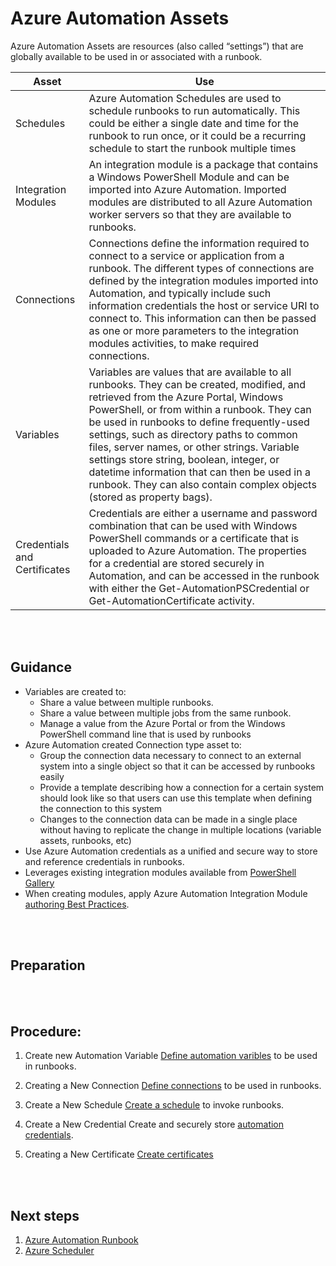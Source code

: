 # Azure Automation Assets


Azure Automation Assets are resources (also called “settings”) that are globally available to be used in or associated with a runbook.


|**Asset**  | **Use**|
| -------------| -------------|
|Schedules |Azure Automation Schedules are used to schedule runbooks to run automatically.  This could be either a single date and time for the runbook to run once, or it could be a recurring schedule to start the runbook multiple times |
|Integration Modules |An integration module is a package that contains a Windows PowerShell Module and can be imported into Azure Automation.  Imported modules are distributed to all Azure Automation worker servers so that they are available to runbooks. |
|Connections |Connections define the information required to connect to a service or application from a runbook.  The different types of connections  are defined by the integration modules imported into Automation, and typically include such information credentials the host or service URI to connect to.  This information can then be passed as one or more parameters to the integration modules activities, to make required connections. |
|Variables |Variables are values that are available to all runbooks.  They can be created, modified, and retrieved from the Azure Portal, Windows PowerShell,  or from within a runbook.  They can be used in runbooks to define frequently-used settings, such as directory paths to common files, server names, or other strings.  Variable settings store string, boolean, integer, or datetime information that can then be used in a runbook. They can also contain complex objects (stored as property bags). |
|Credentials and Certificates |Credentials are either a username and password combination that can be used with Windows PowerShell commands or a certificate that is uploaded to Azure Automation. The properties for a credential are stored securely in Automation, and can be accessed in the runbook with either the Get-AutomationPSCredential or Get-AutomationCertificate activity. |
<br />
<br />

## Guidance
- Variables are created to:
  - Share a value between multiple runbooks.
  - Share a value between multiple jobs from the same runbook.
  - Manage a value from the Azure Portal or from the Windows PowerShell command line that is used by runbooks
- Azure Automation created Connection type asset to:
  - Group the connection data necessary to connect to an external system into a single object so that it can be accessed by runbooks easily
  - Provide a template describing how a connection for a certain system should look like so that users can use this template when defining the connection to this system
  - Changes to the connection data can be made in a single place without having to replicate the change in multiple locations (variable assets, runbooks, etc)
- Use Azure Automation credentials as a unified and secure way to store and reference credentials in runbooks.
- Leverages existing integration modules available from [PowerShell Gallery](https://docs.microsoft.com/en-us/azure/automation/automation-runbook-gallery#modules-in-powershell-gallery)
- When creating modules, apply Azure Automation Integration Module [authoring Best Practices](https://docs.microsoft.com/en-us/azure/automation/automation-integration-modules#authoring-best-practices).
<br />
<br />

## Preparation
<br />
<br />

## Procedure:

1. Create new Automation Variable
[Define automation varibles](https://docs.microsoft.com/en-us/azure/automation/automation-variables#creating-a-new-automation-variable) to be used in runbooks.

2. Creating a New Connection
[Define connections](https://docs.microsoft.com/en-us/azure/automation/automation-connections#creating-a-new-connection) to be used in runbooks.

3. Create a New Schedule
[Create a schedule](https://docs.microsoft.com/en-us/azure/automation/automation-schedules#creating-a-schedule) to invoke runbooks.

4. Create a New Credential
Create and securely store [automation credentials](https://docs.microsoft.com/en-us/azure/automation/automation-credentials#creating-a-new-credential-asset).

5. Creating a New Certificate
[Create certificates](https://docs.microsoft.com/en-us/azure/automation/automation-certificates)
<br />
<br />

## Next steps

1. [Azure Automation Runbook](./2.2-Azure-Automation-Runbooks.md)
2. [Azure Scheduler](./2.4-Azure-Scheduler.md)

